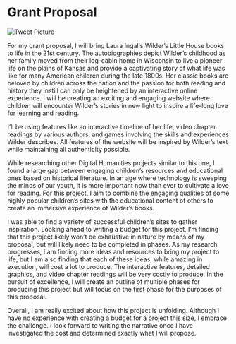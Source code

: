 # Grant Proposal

![Tweet Picture](https://rebeccakiser.github.io/rebeccakiser/images/tweet.png)

For my grant proposal, I will bring Laura Ingalls Wilder’s Little House books to life in the 21st century. The autobiographies depict Wilder’s childhood as her family moved from their log-cabin home in Wisconsin to live a pioneer life on the plains of Kansas and provide a captivating story of what life was like for many American children during the late 1800s. Her classic books are beloved by children across the nation and the passion for both reading and history they instill can only be heightened by an interactive online experience. I will be creating an exciting and engaging website where children will encounter Wilder’s stories in new light to inspire a life-long love for learning and reading. 
	
I’ll be using features like an interactive timeline of her life, video chapter readings by various authors, and games involving the skills and experiences Wilder describes. All features of the website will be inspired by Wilder’s text while maintaining all authenticity possible. 
	
While researching other Digital Humanities projects similar to this one, I found a large gap between engaging children’s resources and educational ones based on historical literature. In an age where technology is sweeping the minds of our youth, it is more important now than ever to cultivate a love for reading. For this project, I aim to combine the engaging qualities of some highly popular children’s sites with the educational content of others to create an immersive experience of Wilder’s books. 
	
I was able to find a variety of successful children’s sites to gather inspiration. Looking ahead to writing a budget for this project, I’m finding that this project likely won’t be exhaustive in nature by means of my proposal, but will likely need to be completed in phases. As my research progresses, I am finding more ideas and resources to bring my project to life, but I am also finding that each of these ideas, while amazing in execution, will cost a lot to produce. The interactive features, detailed graphics, and video chapter readings will be very costly to produce. In the pursuit of excellence, I will create an outline of multiple phases for producing this project but will focus on the first phase for the purposes of this proposal. 
	
Overall, I am really excited about how this project is unfolding. Although I have no experience with creating a budget for a project this size, I embrace the challenge. I look forward to writing the narrative once I have investigated the cost and determined exactly what I will propose. 
